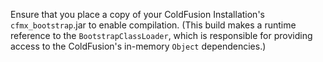 Ensure that you place a copy of your ColdFusion Installation's `cfmx_bootstrap`.jar to enable compilation. (This build makes a runtime reference to the `BootstrapClassLoader`, which is responsible for providing access to the ColdFusion's in-memory `Object` dependencies.)